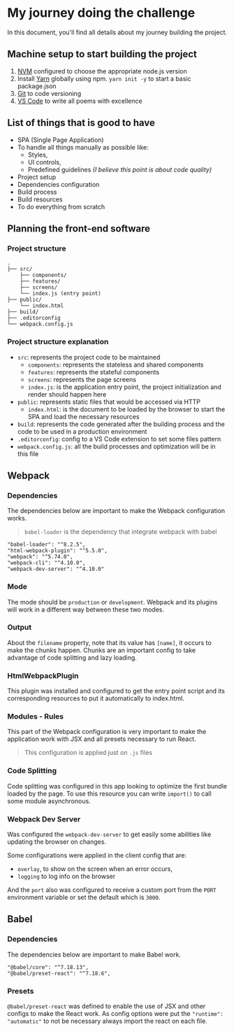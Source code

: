 # My journey doing the challenge

In this document, you'll find all details about my journey building the project.

## Machine setup to start building the project

1. [NVM](https://github.com/nvm-sh/nvm) configured to choose the appropriate node.js version
2. Install [Yarn](https://yarnpkg.com/) globally using npm. `yarn init -y` to start a basic package.json
3. [Git](https://git-scm.com/) to code versioning
4. [VS Code](https://code.visualstudio.com/) to write all poems with excellence

## List of things that is good to have

- SPA (Single Page Application)
- To handle all things manually as possible like:
  - Styles,
  - UI controls,
  - Predefined guidelines _(I believe this point is about code quality)_
- Project setup
- Dependencies configuration
- Build process
- Build resources
- To do everything from scratch

## Planning the front-end software

### Project structure

```
.
├── src/
    ├── components/
    ├── features/
    ├── screens/
    └── index.js (entry point)
├── public/
    └── index.html
├── build/
├── .editorconfig
└── webpack.config.js

```

### Project structure explanation

- `src`: represents the project code to be maintained
    - `components`: represents the stateless and shared components
    - `features`: represents the stateful components
    - `screens`: represents the page screens
    - `index.js`: is the application entry point, the project initialization and render should happen here
- `public`: represents static files that would be accessed via HTTP
    - `index.html`: is the document to be loaded by the browser to start the SPA and load the necessary resources
- `build`: represents the code generated after the building process and the code to be used in a production environment
- `.editorconfig`: config to a VS Code extension to set some files pattern
- `webpack.config.js`: all the build processes and optimization will be in this file

## Webpack

### Dependencies

The dependencies below are important to make the Webpack configuration works.

> `babel-loader` is the dependency that integrate webpack with babel

```
"babel-loader": "^8.2.5",
"html-webpack-plugin": "^5.5.0",
"webpack": "^5.74.0",
"webpack-cli": "^4.10.0",
"webpack-dev-server": "^4.10.0"
```

### Mode

The mode should be `production` or `development`. Webpack and its plugins will work in a different way between these two modes.

### Output

About the `filename` property, note that its value has `[name]`, it occurs to make the chunks happen. Chunks are an important config to take advantage of code splitting and lazy loading.

### HtmlWebpackPlugin

This plugin was installed and configured to get the entry point script and its corresponding resources to put it automatically to index.html.

### Modules - Rules

This part of the Webpack configuration is very important to make the application work with JSX and all presets necessary to run React.

> This configuration is applied just on `.js` files

### Code Splitting

Code splitting was configured in this app looking to optimize the first bundle loaded by the page. To use this resource you can write `import()` to call some module asynchronous.

### Webpack Dev Server

Was configured the `webpack-dev-server` to get easily some abilities like updating the browser on changes.

Some configurations were applied in the client config that are:
  - `overlay`, to show on the screen when an error occurs,
  - `logging` to log info on the browser

And the `port` also was configured to receive a custom port from the `PORT` environment variable or set the default which is `3000`.

## Babel

### Dependencies

The dependencies below are important to make Babel work.

```
"@babel/core": "^7.18.13",
"@babel/preset-react": "^7.18.6",
```

### Presets

`@babel/preset-react` was defined to enable the use of JSX and other configs to make the React work. As config options were put the `"runtime": "automatic"` to not be necessary always import the react on each file.
